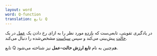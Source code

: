 ```yaml
---
layout: word
word: Q-function
translation: تابع Q
---
```


در یادگیری تقویتی، تابعی‌ست که [بازده](/R/return) مورد نظر را به ازای رخ دادن یک [عمل](/A/action) در یک [حالت](/S/state) پیش‌بینی می‌کند و سپس [سیاست](/P/policy) مشخص‌شده را دنبال می‌کند.

تابع Q هم‌چنین به نام **تابع ارزش حالت-عمل** نیز شناخته می‌شود.
